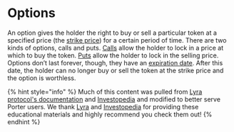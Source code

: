 # Options

An option gives the holder the right to buy or sell a particular token at a specified price (the [strike price](https://www.investopedia.com/terms/s/strikeprice.asp)) for a certain period of time. There are two kinds of options, calls and puts. [Calls](call-options.md) allow the holder to lock in a price at which to buy the token. [Puts](put-options.md) allow the holder to lock in the selling price. Options don’t last forever, though, they have an [expiration date](https://www.investopedia.com/terms/e/expiration-date.asp). After this date, the holder can no longer buy or sell the token at the strike price and the option is worthless.

{% hint style="info" %}
Much of this content was pulled from [Lyra protocol's documentation](https://docs.lyra.finance) and [Investopedia](https://www.investopedia.com) and modified to better serve Porter users. We thank [Lyra](https://www.lyra.finance) and [Investopedia](https://www.investopedia.com) for providing these educational materials and highly recommend you check them out!
{% endhint %}
